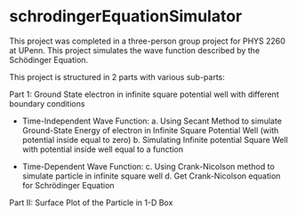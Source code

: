 # schrodingerEquationSimulator
This project was completed in a three-person group project for PHYS 2260 at UPenn. This project simulates the wave function described by the Schödinger Equation.


This project is structured in 2 parts with various sub-parts: 

Part 1: Ground State electron in infinite square potential well with different boundary conditions 

- Time-Independent Wave Function: 
  a. Using Secant Method to simulate Ground-State Energy of electron in Infinite Square Potential Well (with potential inside equal to zero)
  b. Simulating Infinite potential Square Well with potential inside well equal to a function

- Time-Dependent Wave Function:
  c. Using Crank-Nicolson method to simulate particle in infinite square well 
  d. Get Crank-Nicolson equation for Schrödinger Equation 

Part II: Surface Plot of the Particle in 1-D Box 

